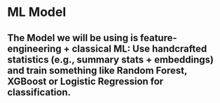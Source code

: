 # ML Model

## The Model we will be using is feature-engineering + classical ML: Use handcrafted statistics (e.g., summary stats + embeddings) and train something like Random Forest, XGBoost or Logistic Regression for classification.